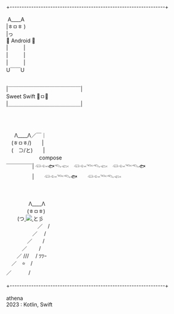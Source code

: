 +-----------------------------------------------------------------+<br/><br/>
 &nbsp;A____A<br/>
|ㅎㅁㅎ  )　<br/> 
|っ<br/>  🌷 Android 🌻 <br/> 
|　　　| <br/>
|　　　|<br/>
|　　　|<br/>
U￣￣U<br/>

<br/>
|￣￣￣￣￣￣￣￣￣￣￣￣￣￣|<br/>
Sweet Swift  🍥ㅁ🍥      <br/>
|＿＿＿＿＿＿＿＿＿＿＿＿＿＿|<br/>
<br/>

<br/>
<br/>

 　&nbsp;&nbsp;Λ____Λ／￣｜<br/>
　(ㅎㅁㅎ/)　　|<br/>
　(　⊃/と)　　|   <br/>
　&nbsp;&nbsp;&nbsp;&nbsp;&nbsp;&nbsp;&nbsp;&nbsp;&nbsp;&nbsp;&nbsp;&nbsp;&nbsp;&nbsp;&nbsp;&nbsp;&nbsp;&nbsp;&nbsp;compose<br/>
￣￣￣￣￣| 𓆛𓆜🐟𓆞𓆟　𓆛𓆜𓆝𓆞𓆟　𓆛𓆜𓆝𓆞🐟　<br/>
　　　　　|　　𓆛𓆜𓆝𓆞🐟　　𓆛𓆜𓆝𓆞𓆟 <br/>
  

<br/>
<br/>
　　　　 Λ____Λ <br/>
　　　　(ㅎㅁㅎ) <br/>
　&nbsp;&nbsp;&nbsp;&nbsp;(つ<a href="mailto:kof99athena@gmail.com">
           <img src="https://img.shields.io/badge/Gmail-EA4335?style=for-the-badge&logo=Gmail&logoColor=white"> 
       </a>と彡 <br/>
　　　　　　／　/ <br/>
　　　　　／　 / <br/>
　　　　／　　/ <br/>
　　　／　　 / <br/>
　　／ /// 　/ ﾂﾂｰ <br/>
　／　⭐　/ <br/>
 ／　　 　/<br/>  
 

<br/>
+-----------------------------------------------------------------+<br/>
 
<br/>
athena<br/>
2023 : Kotlin, Swift
